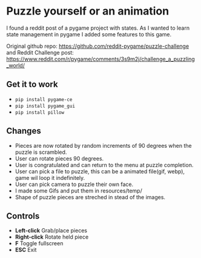 # Puzzle yourself or an animation

I found a reddit post of a pygame project with states. 
As I wanted to learn state management in pygame I added some features to this game.

Original github repo: https://github.com/reddit-pygame/puzzle-challenge
and Reddit Challenge post: https://www.reddit.com/r/pygame/comments/3s9m2j/challenge_a_puzzling_world/

## Get it to work

 - `pip install pygame-ce`
 - `pip install pygame_gui`
 - `pip install pillow`

## Changes

 - Pieces are now rotated by random increments of 90 degrees when the puzzle is scrambled.
 - User can rotate pieces 90 degrees.
 - User is congratulated and can return to the menu at puzzle completion.
 - User can pick a file to puzzle, this can be a animated file(gif, webp), game wil loop it indefinitely.
 - User can pick camera to puzzle their own face.
 - I made some Gifs and put them in resources/temp/
 - Shape of puzzle pieces are streched in stead of the images.

## Controls

 - **Left-click** Grab/place pieces
 - **Right-click** Rotate held piece
 - **F** Toggle fullscreen
 - **ESC** Exit
